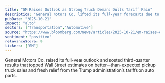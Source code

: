 ```yaml
---
title: "GM Raises Outlook as Strong Truck Demand Dulls Tariff Pain"
description: "General Motors Co. lifted its full-year forecasts due to stronger-than-expected pickup truck sales and relief from tariffs on auto parts."
pubDate: "2025-10-21"
impact: "alto"
sectors: ["Transportation","Automotive"]
source: "https://www.bloomberg.com/news/articles/2025-10-21/gm-raises-outlook-as-strong-truck-demand-dulls-tariff-pain"
sentiment: "positivo"
relevanceScore: 9
tickers: ["GM"]
---
```


General Motors Co. raised its full-year outlook and posted third-quarter results that topped Wall Street estimates on better—than-expected pickup truck sales and fresh relief from the Trump administration’s tariffs on auto parts.
